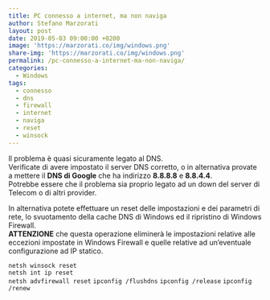 ```yaml
---
title: PC connesso a internet, ma non naviga
author: Stefano Marzorati
layout: post
date: 2019-05-03 09:00:00 +0200
image: 'https://marzorati.co/img/windows.png'
share-img: 'https://marzorati.co/img/windows.png'
permalink: /pc-connesso-a-internet-ma-non-naviga/
categories:
  - Windows
tags:
  - connesso
  - dns
  - firewall
  - internet
  - naviga
  - reset
  - winsock
---
```

Il problema è quasi sicuramente legato al DNS.  
Verificate di avere impostato il server DNS corretto, o in alternativa provate a mettere il **DNS di Google** che ha indirizzo **8.8.8.8** e **8.8.4.4**.  
Potrebbe essere che il problema sia proprio legato ad un down del server di Telecom o di altri provider.

In alternativa potete effettuare un reset delle impostazioni e dei parametri di rete, lo svuotamento della cache DNS di Windows ed il ripristino di Windows Firewall.  
**ATTENZIONE** che questa operazione eliminerà le impostazioni relative alle eccezioni impostate in Windows Firewall e quelle relative ad un’eventuale configurazione ad IP statico.

`netsh winsock reset`  
`netsh int ip reset`  
`netsh advfirewall reset`
`ipconfig /flushdns`
`ipconfig /release`
`ipconfig /renew`